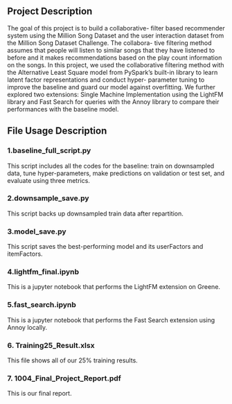 ## Project Description
The goal of this project is to build a collaborative- filter based recommender system using the Million Song Dataset and the user interaction dataset from the Million Song Dataset Challenge. The collabora- tive filtering method assumes that people will listen to similar songs that they have listened to before and it makes recommendations based on the play count information on the songs. In this project, we used the collaborative filtering method with the Alternative Least Square model from PySpark’s built-in library to learn latent factor representations and conduct hyper- parameter tuning to improve the baseline and guard our model against overfitting. We further explored two extensions: Single Machine Implementation using the LightFM library and Fast Search for queries with the Annoy library to compare their performances with the baseline model.


## File Usage Description


### 1.baseline_full_script.py
This script includes all the codes for the baseline: train on downsampled data, tune hyper-parameters, make predictions on validation or test set, and evaluate using three metrics.


### 2.downsample_save.py
This script backs up downsampled train data after repartition.


### 3.model_save.py
This script saves the best-performing model and its userFactors and itemFactors.


### 4.lightfm_final.ipynb
This is a jupyter notebook that performs the LightFM extension on Greene.


### 5.fast_search.ipynb
This is a jupyter notebook that performs the Fast Search extension using Annoy locally.


### 6. Training25_Result.xlsx
This file shows all of our 25% training results.


### 7. 1004_Final_Project_Report.pdf
This is our final report.
